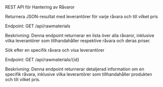 REST API för Hantering av Råvaror

Returnera JSON-resultat med leverantörer för varje råvara och till vilket pris

Endpoint: GET /api/rawmaterials

Beskrivning:
Denna endpoint returnerar en lista över alla råvaror, inklusive vilka leverantörer som tillhandahåller respektive råvara och deras priser.

Sök efter en specifik råvara och visa leverantörer

Endpoint: GET /api/rawmaterials/{id}

Beskrivning:
Denna endpoint returnerar detaljerad information om en specifik råvara, inklusive vilka leverantörer som tillhandahåller produkten och till vilket pris.

